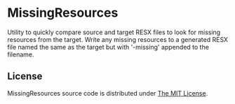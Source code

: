 # MissingResources
Utility to quickly compare source and target RESX files to look for missing resources from the target. Write any missing resources to a generated RESX file named the same as the target but with '-missing' appended to the filename.

## License
MissingResources source code is distributed under [The MIT License](http://opensource.org/licenses/MIT).
